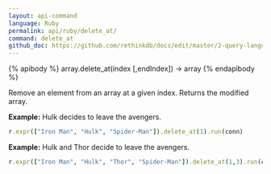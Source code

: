 ```yaml
---
layout: api-command 
language: Ruby
permalink: api/ruby/delete_at/
command: delete_at 
github_doc: https://github.com/rethinkdb/docs/edit/master/2-query-language/api/ruby/document-manipulation/delete_at.md
---
```



{% apibody %}
array.delete_at(index [,endIndex]) &rarr; array
{% endapibody %}

Remove an element from an array at a given index. Returns the modified array.

__Example:__ Hulk decides to leave the avengers.

```rb
r.expr(["Iron Man", "Hulk", "Spider-Man"]).delete_at(1).run(conn)
```

__Example:__ Hulk and Thor decide to leave the avengers.

```rb
r.expr(["Iron Man", "Hulk", "Thor", "Spider-Man"]).delete_at(1,3).run(conn)
```

